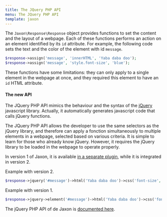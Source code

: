 ```yaml
---
title: The JQuery PHP API
menu: The JQuery PHP API
template: jaxon
---
```


The `Jaxon\Response\Response` object provides functions to set the content and the layout of a webpage.
Each of these functions performs an action on an element identified by its `id` attribute.
For example, the following code sets the text and the color of the element with id `message`.

```php
$response->assign('message', 'innerHTML', 'Yaba daba doo');
$response->assign('message', 'style.font-size', 'blue');
```

These functions have some limitations: they can only apply to a single element in the webpage at once, and they required this element to have an `id` HTML attribute.

#### The new API

The JQuery PHP API mimics the behaviour and the syntax of the [jQuery](https://www.jquery.com) javascript library.
Actually, it automatically generates javascript code that calls jQuery functions.

The JQuery PHP API allows the developer to use the same selectors as the jQuery library, and therefore can apply a fonction simultaneously to multiple elements in a webpage, selected based on various criteria.
It is simple to learn for those who already know jQuery. However, it requires the jQuery library to be loaded in the webpage to operate properly.

In version 1 of Jaxon, it is available [in a separate plugin](https://github.com/jaxon-php/jaxon-jquery), while it is integrated in version 2.

Example with version 2.

```php
$response->jquery('#message')->html('Yaba daba doo')->css('font-size', 'blue');
```

Example with version 1.

```php
$response->jquery->element('#message')->html('Yaba daba doo')->css('font-size', 'blue');
```

The jQuery PHP API of de Jaxon is [documented here](/docs/responses/jquery).